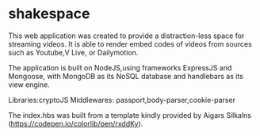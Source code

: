 # shakespace

This web application was created to provide a distraction-less space for streaming videos.
It is able to render embed codes of videos from sources such as Youtube,V Live, or Dailymotion. 

The application is built on NodeJS,using frameworks ExpressJS and Mongoose, with MongoDB as its NoSQL database and handlebars as its view engine.

Libraries:cryptoJS </nl>
Middlewares: passport,body-parser,cookie-parser

The index.hbs was built from a template kindly provided by Aigars Silkalns (https://codepen.io/colorlib/pen/rxddKy).


